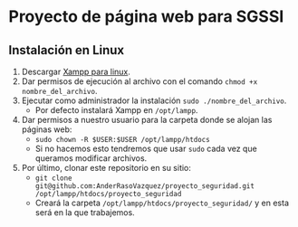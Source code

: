 # Proyecto de página web para SGSSI

## Instalación en Linux

1. Descargar [Xampp para linux](https://www.apachefriends.org/es/index.html).
2. Dar permisos de ejecución al archivo con el comando `chmod +x nombre_del_archivo`.
3. Ejecutar como administrador la instalación `sudo ./nombre_del_archivo`.
    + Por defecto instalará Xampp en `/opt/lampp`.
4. Dar permisos a nuestro usuario para la carpeta donde se alojan las páginas web:
    + `sudo chown -R $USER:$USER /opt/lampp/htdocs`
    + Si no hacemos esto tendremos que usar `sudo` cada vez que queramos modificar archivos.
5. Por último, clonar este repositorio en su sitio:
    + `git clone git@github.com:AnderRasoVazquez/proyecto_seguridad.git /opt/lampp/htdocs/proyecto_seguridad`
    + Creará la carpeta `/opt/lampp/htdocs/proyecto_seguridad/` y en esta será en la que trabajemos.
